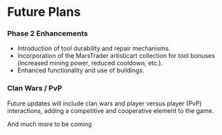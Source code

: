 # Future Plans

### **Phase 2 Enhancements**

* Introduction of tool durability and repair mechanisms.
* Incorporation of the MarsTrader artisticart collection for tool bonuses (increased mining power, reduced cooldown, etc.).
* Enhanced functionality and use of buildings.

### **Clan Wars / PvP**

Future updates will include clan wars and player versus player (PvP) interactions, adding a competitive and cooperative element to the game.



And much more to be coming
